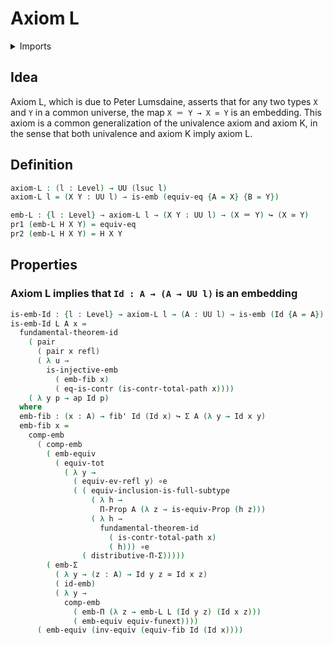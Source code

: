 #  Axiom L

<details><summary>Imports</summary>
```agda
module foundation.axiom-l where
open import foundation.contractible-types
open import foundation.dependent-pair-types
open import foundation.embeddings
open import foundation.equivalences
open import foundation.fibers-of-maps
open import foundation.full-subtypes
open import foundation.function-extensionality
open import foundation.functoriality-dependent-function-types
open import foundation.functoriality-dependent-pair-types
open import foundation.fundamental-theorem-of-identity-types
open import foundation.identity-types
open import foundation.injective-maps
open import foundation.propositional-maps
open import foundation.propositions
open import foundation.type-theoretic-principle-of-choice
open import foundation.univalence
open import foundation.universal-property-identity-types
open import foundation.universe-levels
```
</details>

## Idea

Axiom L, which is due to Peter Lumsdaine, asserts that for any two types `X` and `Y` in a common universe, the map `X ＝ Y → X ≃ Y` is an embedding. This axiom is a common generalization of the univalence axiom and axiom K, in the sense that both univalence and axiom K imply axiom L.

## Definition

```agda
axiom-L : (l : Level) → UU (lsuc l)
axiom-L l = (X Y : UU l) → is-emb (equiv-eq {A = X} {B = Y})

emb-L : {l : Level} → axiom-L l → (X Y : UU l) → (X ＝ Y) ↪ (X ≃ Y)
pr1 (emb-L H X Y) = equiv-eq
pr2 (emb-L H X Y) = H X Y
```

## Properties

### Axiom L implies that `Id : A → (A → UU l)` is an embedding

```agda
is-emb-Id : {l : Level} → axiom-L l → (A : UU l) → is-emb (Id {A = A})
is-emb-Id L A x =
  fundamental-theorem-id
    ( pair
      ( pair x refl)
      ( λ u →
        is-injective-emb
          ( emb-fib x)
          ( eq-is-contr (is-contr-total-path x))))
    ( λ y p → ap Id p)
  where
  emb-fib : (x : A) → fib' Id (Id x) ↪ Σ A (λ y → Id x y)
  emb-fib x =
    comp-emb
      ( comp-emb
        ( emb-equiv
          ( equiv-tot
            ( λ y →
              ( equiv-ev-refl y) ∘e
              ( ( equiv-inclusion-is-full-subtype
                  ( λ h →
                    Π-Prop A (λ z → is-equiv-Prop (h z)))
                  ( λ h →
                    fundamental-theorem-id
                      ( is-contr-total-path x)
                      ( h))) ∘e
                ( distributive-Π-Σ)))))
        ( emb-Σ
          ( λ y → (z : A) → Id y z ≃ Id x z)
          ( id-emb)
          ( λ y →
            comp-emb
              ( emb-Π (λ z → emb-L L (Id y z) (Id x z)))
              ( emb-equiv equiv-funext))))
      ( emb-equiv (inv-equiv (equiv-fib Id (Id x))))
```
